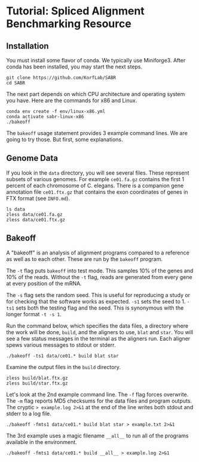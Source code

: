 Tutorial: Spliced Alignment Benchmarking Resource
=================================================

## Installation ##

You must install some flavor of conda. We typically use Miniforge3. After conda
has been installed, you may start the next steps.

```
git clone https://github.com/KorfLab/SABR
cd SABR
```

The next part depends on which CPU architecture and operating system you have.
Here are the commands for x86 and Linux.

```
conda env create -f env/linux-x86.yml
conda activate sabr-linux-x86
./bakeoff
```

The `bakeoff` usage statement provides 3 example command lines. We are going to
try those. But first, some explanations.

## Genome Data ##

If you look in the `data` directory, you will see several files. These
represent subsets of various genomes. For example `ce01.fa.gz` contains the
first 1 percent of each chromosome of C. elegans. There is a companion gene
annotation file `ce01.ftx.gz` that contains the exon coordinates of genes in
FTX format (see `INFO.md`).

```
ls data
zless data/ce01.fa.gz
zless data/ce01.ftx.gz
```

## Bakeoff ##

A "bakeoff" is an analysis of alignment programs compared to a reference as
well as to each other. These are run by the `bakeoff` program.

The `-t` flag puts `bakeoff` into test mode. This samples 10% of the genes and
10% of the reads. Without the `-t` flag, reads are generated from every gene at
every position of the mRNA.

The `-s` flag sets the random seed. This is useful for reproducing a study or
for checking that the software works as expected. `-s1` sets the seed to 1.
`-ts1` sets both the testing flag and the seed. This is synonymous with the
longer format `-t -s 1`.

Run the command below, which specifies the data files, a directory where the
work will be done, `build`, and the aligners to use, `blat` and `star`. You
will see a few status messages in the terminal as the aligners run. Each
aligner spews various messages to stdout or stderr.

```
./bakeoff -ts1 data/ce01.* build blat star
```

Examine the output files in the `build` directory.

```
zless build/blat.ftx.gz
zless build/star.ftx.gz
```

Let's look at the 2nd example command line. The `-f` flag forces overwrite. The
`-m` flag reports MD5 checksums for the data files and program outputs. The
cryptic  `> example.log 2>&1` at the end of the line writes both stdout and
stderr to a log file.

```
./bakeoff -fmts1 data/ce01.* build blat star > example.txt 2>&1
```

The 3rd example uses a magic filename `__all__` to run all of the programs
available in the environment.

```
./bakeoff -fmts1 data/ce01.* build __all__ > example.log 2>&1
```
